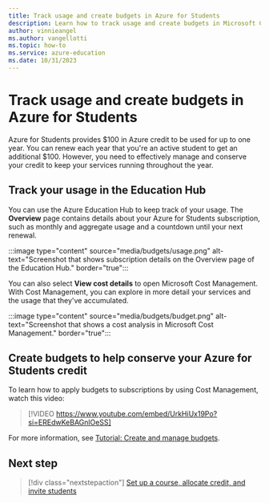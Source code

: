 ```yaml
---
title: Track usage and create budgets in Azure for Students
description: Learn how to track usage and create budgets in Microsoft Cost Management.
author: vinnieangel
ms.author: vangellotti
ms.topic: how-to
ms.service: azure-education
ms.date: 10/31/2023
---
```


# Track usage and create budgets in Azure for Students

Azure for Students provides $100 in Azure credit to be used for up to one year. You can renew each year that you're an active student to get an additional $100. However, you need to effectively manage and conserve your credit to keep your services running throughout the year.

## Track your usage in the Education Hub

You can use the Azure Education Hub to keep track of your usage. The **Overview** page contains details about your Azure for Students subscription, such as monthly and aggregate usage and a countdown until your next renewal.

:::image type="content" source="media/budgets/usage.png" alt-text="Screenshot that shows subscription details on the Overview page of the Education Hub." border="true":::

You can also select **View cost details** to open Microsoft Cost Management. With Cost Management, you can explore in more detail your services and the usage that they've accumulated.  

:::image type="content" source="media/budgets/budget.png" alt-text="Screenshot that shows a cost analysis in Microsoft Cost Management." border="true":::

## Create budgets to help conserve your Azure for Students credit

To learn how to apply budgets to subscriptions by using Cost Management, watch this video:

> [!VIDEO https://www.youtube.com/embed/UrkHiUx19Po?si=EREdwKeBAGnlOeSS]

For more information, see [Tutorial: Create and manage budgets](../cost-management-billing/costs/tutorial-acm-create-budgets.md).

## Next step

> [!div class="nextstepaction"]
> [Set up a course, allocate credit, and invite students](create-assignment-allocate-credit.md)
